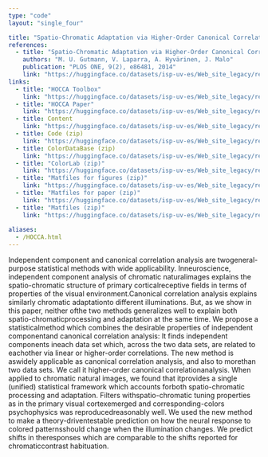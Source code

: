 ```yaml
---
type: "code"
layout: "single_four"

title: "Spatio-Chromatic Adaptation via Higher-Order Canonical Correlation Analysis of Natural Images"
references:
  - title: "Spatio-Chromatic Adaptation via Higher-Order Canonical Correlation Analysis of Natural Images"
    authors: "M. U. Gutmann, V. Laparra, A. Hyvärinen, J. Malo"
    publication: "PLOS ONE, 9(2), e86481, 2014"
    link: "https://huggingface.co/datasets/isp-uv-es/Web_site_legacy/resolve/main/code/soft_feature/Gutmann_PLOS_ONE_2014.pdf"
links:
  - title: "HOCCA Toolbox"
    link: "https://huggingface.co/datasets/isp-uv-es/Web_site_legacy/resolve/main/code/soft_feature/HOCCA_toolbox_v1.zip"
  - title: "HOCCA Paper"
    link: "https://huggingface.co/datasets/isp-uv-es/Web_site_legacy/resolve/main/code/soft_feature/Gutmann_PLOS_ONE_2014.pdf"
  - title: Content
    link: "https://huggingface.co/datasets/isp-uv-es/Web_site_legacy/resolve/main/code/soft_feature/content.txt"
  - title: Code (zip)
    link: "https://huggingface.co/datasets/isp-uv-es/Web_site_legacy/resolve/main/code/soft_feature/code.zip"
  - title: ColorDataBase (zip)
    link: "https://huggingface.co/datasets/isp-uv-es/Web_site_legacy/resolve/main/code/soft_feature/ColorDataBase.zip"
  - title: "ColorLab (zip)"
    link: "https://huggingface.co/datasets/isp-uv-es/Web_site_legacy/resolve/main/code/soft_feature/colorlab.zip"
  - title: "Matfiles for figures (zip)"
    link: "https://huggingface.co/datasets/isp-uv-es/Web_site_legacy/resolve/main/code/soft_feature/matfiles.for_figures_in_paper.zip"
  - title: "Matfiles for paper (zip)"
    link: "https://huggingface.co/datasets/isp-uv-es/Web_site_legacy/resolve/main/code/soft_feature/matfiles.paper.zip"
  - title: "Matfiles (zip)"
    link: "https://huggingface.co/datasets/isp-uv-es/Web_site_legacy/resolve/main/code/soft_feature/matfiles.zip"
    
aliases:
  - /HOCCA.html
---
```

Independent component and canonical correlation analysis are twogeneral-purpose statistical methods with wide applicability. Inneuroscience, independent component analysis of chromatic naturalimages explains the spatio-chromatic structure of primary corticalreceptive fields in terms of properties of the visual environment.Canonical correlation analysis explains similarly chromatic adaptationto different illuminations. But, as we show in this paper, neither ofthe two methods generalizes well to explain both spatio-chromaticprocessing and adaptation at the same time. We propose a statisticalmethod which combines the desirable properties of independent componentand canonical correlation analysis: It finds independent components ineach data set which, across the two data sets, are related to eachother via linear or higher-order correlations. The new method is aswidely applicable as canonical correlation analysis, and also to morethan two data sets. We call it higher-order canonical correlationanalysis. When applied to chromatic natural images, we found that itprovides a single (unified) statistical framework which accounts forboth spatio-chromatic processing and adaptation. Filters withspatio-chromatic tuning properties as in the primary visual cortexemerged and corresponding-colors psychophysics was reproducedreasonably well. We used the new method to make a theory-driventestable prediction on how the neural response to colored patternsshould change when the illumination changes. We predict shifts in theresponses which are comparable to the shifts reported for chromaticcontrast habituation.